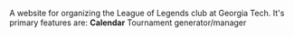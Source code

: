 A website for organizing the League of Legends club at Georgia Tech. It's primary features are:
**Calendar** Tournament generator/manager
